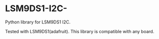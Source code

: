# LSM9DS1-I2C-
Python library for LSM9DS1 I2C.

Tested with LSM9DS1(adafruit).
This library is compatible with any board.
